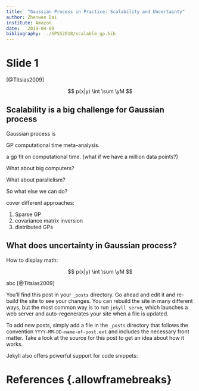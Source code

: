 ```yaml
---
title:  "Gaussian Process in Practice: Scalability and Uncertainty"
author: Zhenwen Dai
institute: Amazon
date:   2019-04-09
bibliography: ../GPSS2018/scalable_gp.bib
---
```


# Slide 1

[@Titsias2009]

$$
p(x|y) \int \sum \yM
$$

## Scalability is a big challenge for Gaussian process

Gaussian process is

GP computational time meta-analysis.

a gp fit on computational time. (what if we have a million data points?)

What about big computers?

What about parallelism?

So what else we can do?

cover different approaches:

1. Sparse GP
2. covariance matrix inversion
3. distributed GPs

## What does uncertainty in Gaussian process?


How to display math:

$$
p(x|y) \int \sum \yM
$$

abc [@Titsias2009]

You’ll find this post in your `_posts` directory. Go ahead and edit it and re-build the site to see your changes. You can rebuild the site in many different ways, but the most common way is to run `jekyll serve`, which launches a web server and auto-regenerates your site when a file is updated.

To add new posts, simply add a file in the `_posts` directory that follows the convention `YYYY-MM-DD-name-of-post.ext` and includes the necessary front matter. Take a look at the source for this post to get an idea about how it works.

Jekyll also offers powerful support for code snippets:

# References {.allowframebreaks}
